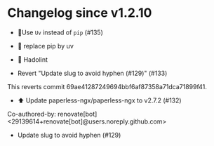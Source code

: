 # Changelog since v1.2.10
- 👷Use `Uv` instead of `pip` (#135)

* 👷 replace pip by uv

* 🚨 Hadolint 
- Revert "Update slug to avoid hyphen (#129)" (#133)

This reverts commit 69ae41287249694bbf6af87358a71dca71899f41. 
- ⬆️ Update paperless-ngx/paperless-ngx to v2.7.2 (#132)

Co-authored-by: renovate[bot] <29139614+renovate[bot]@users.noreply.github.com> 
- Update slug to avoid hyphen (#129) 

